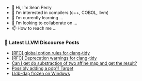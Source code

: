 - 👋 Hi, I’m Sean Perry
- 👀 I’m interested in compilers (c++, COBOL, llvm)
- 🌱 I’m currently learning ...
- 💞️ I’m looking to collaborate on ...
- 📫 How to reach me ...

<!---
s66perry/s66perry is a ✨ special ✨ repository because its `README.md` (this file) appears on your GitHub profile.
You can click the Preview link to take a look at your changes.
--->
### 📕 Latest LLVM Discourse Posts

<!-- DISCOURSE-LLVM:START -->
- [[RFC] global option rules for clang-tidy](https://discourse.llvm.org/t/rfc-global-option-rules-for-clang-tidy/83647#post_6)
- [[RFC] Deprecation warnings for clang-tidy](https://discourse.llvm.org/t/rfc-deprecation-warnings-for-clang-tidy/83666#post_2)
- [Can I get do substraction of two affine map and get the result?](https://discourse.llvm.org/t/can-i-get-do-substraction-of-two-affine-map-and-get-the-result/83675#post_6)
- [Possibly adding a pdp11 Target](https://discourse.llvm.org/t/possibly-adding-a-pdp11-target/83684#post_1)
- [Lldb-dap frozen on Windows](https://discourse.llvm.org/t/lldb-dap-frozen-on-windows/83652#post_5)
<!-- DISCOURSE-LLVM:END -->
